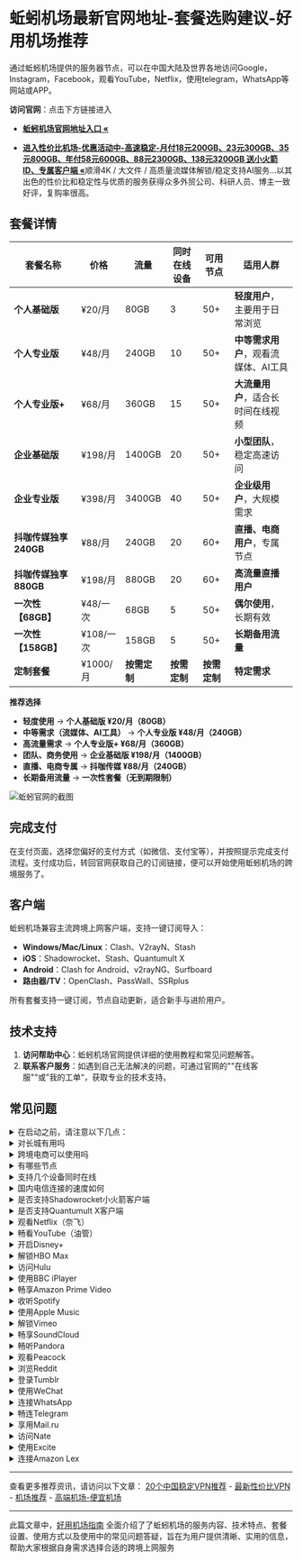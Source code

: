 # 蚯蚓机场最新官网地址-套餐选购建议-好用机场推荐
通过蚯蚓机场提供的服务器节点，可以在中国大陆及世界各地访问Google，Instagram，Facebook，观看YouTube，Netflix，使用telegram，WhatsApp等网站或APP。

**访问官网**：点击下方链接进入

- [ **蚯蚓机场官网地址入口 «**](https://qiuyin.us/me#/register?code=7YpaGA9E)

- [ **进入性价比机场-优惠活动中-高速稳定-月付18元200GB、23元300GB、35元800GB、年付58元600GB、88元2300GB、138元3200GB 送小火箭ID、专属客户端 «**](https://jj.linkgoo.top/lepl/DS4zPCf4bv)顺滑4K / 大文件 / 高质量流媒体解锁/稳定支持AI服务...以其出色的性价比和稳定性与优质的服务获得众多外贸公司、科研人员、博主一致好评，复购率很高。

 ## **套餐详情**  

| **套餐名称**  | **价格** | **流量** | **同时在线设备** | **可用节点** | **适用人群** |
|-------------|---------|----------|----------------|------------|---------|
| **个人基础版** | ¥20/月 | 80GB | 3 | 50+ | **轻度用户**，主要用于日常浏览 |
| **个人专业版** | ¥48/月 | 240GB | 10 | 50+ | **中等需求用户**，观看流媒体、AI工具 |
| **个人专业版+** | ¥68/月 | 360GB | 15 | 50+ | **大流量用户**，适合长时间在线视频 |
| **企业基础版** | ¥198/月 | 1400GB | 20 | 50+ | **小型团队**，稳定高速访问 |
| **企业专业版** | ¥398/月 | 3400GB | 40 | 50+ | **企业级用户**，大规模需求 |
| **抖咖传媒独享240GB** | ¥88/月 | 240GB | 20 | 60+ | **直播、电商用户**，专属节点 |
| **抖咖传媒独享880GB** | ¥198/月 | 880GB | 20 | 60+ | **高流量直播用户** |
| **一次性【68GB】** | ¥48/一次 | 68GB | 5 | 50+ | **偶尔使用**，长期有效 |
| **一次性【158GB】** | ¥108/一次 | 158GB | 5 | 50+ | **长期备用流量** |
| **定制套餐** | ¥1000/月 | **按需定制** | **按需定制** | **按需定制** | **特定需求** |

 **推荐选择**
- **轻度使用** → **个人基础版 ¥20/月（80GB）**
- **中等需求（流媒体、AI工具）** → **个人专业版 ¥48/月（240GB）**
- **高流量需求** → **个人专业版+ ¥68/月（360GB）**
- **团队、商务使用** → **企业基础版 ¥198/月（1400GB）**
- **直播、电商专属** → **抖咖传媒 ¥88/月（240GB）**
- **长期备用流量** → **一次性套餐（无到期限制）**

![蚯蚓官网的截图](https://github.com/user-attachments/assets/cce47ffe-5d0b-4017-8487-f9eb01d0b268)

## 完成支付

在支付页面，选择您偏好的支付方式（如微信、支付宝等），并按照提示完成支付流程。支付成功后，转回官网获取自己的订阅链接，便可以开始使用蚯蚓机场的跨境服务了。

## 客户端

蚯蚓机场兼容主流跨境上网客户端，支持一键订阅导入：

- **Windows/Mac/Linux**：Clash、V2rayN、Stash
- **iOS**：Shadowrocket、Stash、Quantumult X
- **Android**：Clash for Android、v2rayNG、Surfboard
- **路由器/TV**：OpenClash、PassWall、SSRplus

所有套餐支持一键订阅，节点自动更新，适合新手与进阶用户。

## 技术支持

1. **访问帮助中心**：蚯蚓机场官网提供详细的使用教程和常见问题解答。
2. **联系客户服务**：如遇到自己无法解决的问题，可通过官网的""在线客服""或”我的工单“，获取专业的技术支持。

## 常见问题


<details>
<summary>在启动之前，请注意以下几点：</summary>

- 退出所有其他代理软件：确保没有其他代理软件在运行，这样可以避免潜在的冲突问题。
- 卸载浏览器的代理插件：请卸载任何浏览器中的代理插件，例如谷歌访问助手，以确保蚯蚓机场能够正常工作。
- 建议重启设备：为了确保上述更改完全生效，这样可以为蚯蚓机场的使用提供一个最佳的环境。

</details>

<details>
<summary>对长城有用吗</summary>

蚯蚓机场拥有隐形隧道技术伪装传输流量，避免被防火墙识别并阻挡。

</details>

<details>
<summary>跨境电商可以使用吗</summary>

蚯蚓机场传输算法可速度处理您的数据封包，让跨境电商的数据平稳到达目的地。

</details>

<details>
<summary>有哪些节点</summary>

香港、台湾、日本、韩国、美国等主要节点，根据蚯蚓机场的套餐情况各异。

</details>

<details>
<summary>支持几个设备同时在线</summary>

详细的同时在线设备，请查阅蚯蚓机场的各套餐详情。

</details>

<details>
<summary>国内电信连接的速度如何</summary>

国内电信线路连接蚯蚓机场后，可以快速连接外网吗，电信线路有优化。

</details>

<details>
<summary>是否支持Shadowrocket小火箭客户端</summary>

请查看上方蚯蚓机场客户端支持版块。Shadowrocket小火箭是一款通用客户端，使用方法简单：只需复制蚯蚓机场的订阅链接，然后在Shadowrocket小火箭中点击导入，选择您喜欢的节点，即可轻松访问外网。更多详情请参阅Shadowrocket小火箭的使用教程。

</details>

<details>
<summary>是否支持Quantumult X客户端</summary>

请查看上方蚯蚓机场客户端支持版块。Quantumult X是一款通用客户端，使用方法简单：只需复制蚯蚓机场的订阅链接，然后在Quantumult X中点击导入，选择您喜欢的节点，即可轻松访问外网。更多详情请参阅Quantumult X的使用教程。

</details>
<details> <summary>观看Netflix（奈飞）</summary>
通过蚯蚓机场，您可以访问Netflix全球多个地区的内容（如美区、日区、港区）。部分节点特别优化用于解锁奈飞区域限制，让您轻松观看独占剧集与电影。建议选择标注“Netflix解锁”或“流媒体专线”的节点，以确保播放稳定和清晰度。

</details> <details> <summary>畅看YouTube（油管）</summary>
使用蚯蚓机场可以流畅访问YouTube，无论是4K高清视频、直播内容还是频道订阅均可无障碍进行。支持高速传输和线路加速，适合常规观看、内容创作和上传视频等多种使用场景。

</details> <details> <summary>开启Disney+</summary>
通过蚯蚓机场，您可以访问Disney+，尽享迪士尼、漫威、皮克斯、星球大战等旗下内容。支持多个地区节点访问，如美国、新加坡、日本等热门市场，助您解锁丰富的影音体验。

</details> <details> <summary>解锁HBO Max</summary>
使用蚯蚓机场，您可以访问HBO Max平台，观看HBO独家剧集和华纳兄弟电影内容。部分节点支持美区IP识别，轻松畅享最新影视作品。

</details> <details> <summary>访问Hulu</summary>
蚯蚓机场提供可解锁Hulu的节点支持，适用于观看日剧、美剧、动漫等热门资源。访问Hulu时，请确保选择带有“流媒体”或“解锁”字样的节点，提升加载和播放速度。

</details> <details> <summary>使用BBC iPlayer</summary>
通过蚯蚓机场可访问英国BBC iPlayer，免费观看BBC频道的直播和点播内容。选择英国节点后，即可畅享纪录片、时政新闻、英剧等优质内容资源。

</details> <details> <summary>畅享Amazon Prime Video</summary>
借助蚯蚓机场的全球节点，您可以访问Amazon Prime Video（包括美区、日区等），观看影视剧、纪录片与自制节目。选用速度优化节点可保证更稳定的播放体验。

</details> <details> <summary>收听Spotify</summary>
通过蚯蚓机场，Spotify可以顺利连接，无论是在线播放音乐、创建歌单，还是下载离线音乐，均流畅无阻，支持高音质模式。

</details> <details> <summary>使用Apple Music</summary>
蚯蚓机场支持访问Apple Music，您可以畅听全球音乐、查看推荐歌单和同步设备播放历史，保持与全球音乐趋势接轨。

</details>
<details>
<summary>解锁Vimeo</summary>

使用蚯蚓机场，你可以访问Vimeo，前往Vimeo官网，即可上传和分享高质量的视频内容。

</details>

<details>
<summary>畅享SoundCloud</summary>

通过蚯蚓机场，你可以轻松访问SoundCloud，前往SoundCloud官网，即可上传、推广和分享原创音乐作品。

</details>

<details>
<summary>畅听Pandora</summary>

利用蚯蚓机场可以访问Pandora，前往Pandora官网，创建个性化电台和播放列表。

</details>

<details>
<summary>观看Peacock</summary>

使用蚯蚓机场，你可以访问Peacock，前往Peacock官网，即可观看NBCUniversal的电影、电视剧、体育赛事和新闻内容。

</details>

<details>
<summary>浏览Reddit</summary>

通过蚯蚓机场，你可以轻松访问Reddit，前往Reddit官网，即可发布内容、评论和参与社区讨论。

</details>

<details>
<summary>登录Tumblr</summary>

蚯蚓机场也支持访问Tumblr，前往Tumblr官网，即可发布多媒体内容和关注其他博客。

</details>

<details>
<summary>使用WeChat</summary>

通过蚯蚓机场，你可以使用WeChat，前往WeChat官网，即可进行消息发送、社交互动和支付等服务。

</details>

<details>
<summary>连接WhatsApp</summary>

使用蚯蚓机场，你可以访问WhatsApp，前往WhatsApp官网，即可发送文字、语音、图片和视频消息进行实时交流。

</details>

<details>
<summary>畅连Telegram</summary>

通过蚯蚓机场，你可以访问Telegram。前往Telegram官网，即可进行加密通信、加入大型群组和频道。

</details>

<details>
<summary>享用Mail.ru</summary>

利用蚯蚓机场，你可以访问Mail.ru，前往Mail.ru官网，即可享受邮箱、新闻、社交网络、游戏等服务。

</details>

<details>
<summary>访问Nate</summary>

通过蚯蚓机场，你可以轻松访问Nate，前往Nate官网，即可获取新闻、邮箱、博客、购物等服务。

</details>

<details>
<summary>使用Excite</summary>

使用蚯蚓机场，你可以畅享Excite的服务，前往Excite官网，即可享受新闻、娱乐、搜索引擎、邮箱等服务。

</details>

<details>
<summary>连接Amazon Lex</summary>

利用蚯蚓机场，您可以连接到Amazon Lex，这是一款用于构建对话式AI应用的工具。它支持语音和文本输入，集成于AWS生态系统中，为您提供智能对话解决方案。

</details>

---

查看更多推荐资讯，请访问以下文章：
[20个中国稳定VPN推荐](https://Luke8659.github.io/20-best-vpn/)  - 
[最新性价比VPN](https://Luke8659.github.io/good-vpn/)  - 
[机场推荐](https://luke8659.github.io/ji-chang-tui-jian/)   -  [高端机场-便宜机场](https://luke8659.github.io/ji-chang-recommend/) 

---
此篇文章中，[好用机场指南](https://luke8659.github.io/) 全面介绍了了蚯蚓机场的服务内容、技术特点、套餐设置、使用方式以及使用中的常见问题答疑，旨在为用户提供清晰、实用的信息，帮助大家根据自身需求选择合适的跨境上网服务
